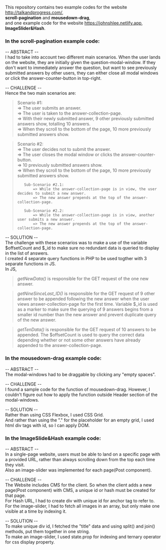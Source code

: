 This repository contains two example codes for the website http://talkandprogress.com/,  
**scroll-pagination** and **mousedown-drag**,  
and one example code for the website https://johnshlee.netlify.app,  
**ImageSlider&Hash**.  

### In the **scroll-pagination** example code:

-- ABSTRACT --  
I had to take into account two different main scenarios. When the user lands on the website, they are initially given the question-modal-window. If they don't want to immediately answer the question, but want to see previously submitted answers by other users, they can either close all modal windows or click the answer-counter-button in top-right.

-- CHALLENGE --  
Hence the two main scenarios are:

> Scenario #1:  
>  => The user submits an answer.  
>  => The user is taken to the answer-collection-page.  
>  => With their newly submitted answer, 9 other previously submitted answers show, totalling 10 answers.  
>  => When they scroll to the bottom of the page, 10 more previously submitted answers show.

> Scenario #2:  
>  => The user decides not to submit the answer.  
>  => The user closes the modal window or clicks the answer-counter-button.  
>  => 10 previously submitted answers show.  
>  => When they scroll to the bottom of the page, 10 more previously submitted answers show.
>
>        Sub-Scenario #2.1:
>            => While the answer-collection-page is in view, the user decides to submit a new answer.
>            => The new answer prepends at the top of the answer-collection-page.
>
>        Sub-Scenario #2.2:
>            => While the answer-collection-page is in view, another user submits a new answer.
>            => The new answer prepends at the top of the answer-collection-page.

-- SOLUTION --  
The challenge with these scenarios was to make a use of the variable $offsetCount and $\_id to make sure no redundant data is queried to display in the list of answers.  
I created 4 separate query functions in PHP to be used togther with 3 separate functions in JS.  
In JS,

> _getNewData()_ is responsible for the GET request of the one new answer.

> _getNineSinceLast_ID()_ is responsible for the GET request of 9 other answer to be appended following the new answer when the user views answer-collection-page for the first time. Variable $\_id is used as a marker to make sure the querying of 9 answers begins from a smaller id number than the new answer and prevent duplicate query of the new answer.

> _getTenData()_ is responsible for the GET request of 10 answers to be appended. The $offsetCount is used to query the correct data depending whether or not some other answers have already appended to the answer-collection-page.

### In the **mousedown-drag** example code:

-- ABSTRACT --  
The modal-windows had to be draggable by clicking any "empty spaces".

-- CHALLENGE --  
I found a sample code for the function of mousedown-drag. However, I couldn't figure out how to apply the function outside Header section of the modal-windows.

-- SOLUTION --  
Rather than using CSS Flexbox, I used CSS Grid.  
And rather than using the "." for the placeholder for an empty grid, I used html div tags with id, so I can apply DOM.  
  
### In the **ImageSlide&Hash** example code:  
  
-- ABSTRACT --  
In a single-page website, users must be able to land on a specific page with a provided URL, rather than always scrolling down from the top each time they visit.  
Also an image-slider was implemented for each page(Post component).

-- CHALLENGE --  
The Website includes CMS for the client. So when the client adds a new page(Post component) with CMS, a unique id or hash must be created for that page.  
For Hash URL, I had to create div with unique id for anchor tag to refer to.  
For the image-slider, I had to fetch all images in an array, but only make one visible at a time by indexing it.

-- SOLUTION --  
To make unique div id, I fetched the "title" data and using split() and join() methods, put them together in one string.  
To make an image-slider, I used state.prop for indexing and ternary operator for css display property.
